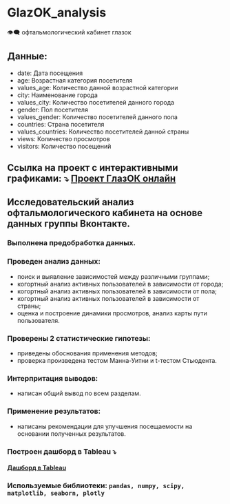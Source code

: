 # GlazOK_analysis
:eye_speech_bubble: офтальмологический кабинет глазок
## Данные:
- date: Дата посещения
- age: Возрастная категория посетителя
- values_age: Количество данной возрастной категории
- city: Наименование города
- values_city: Количество посетителей данного города
- gender: Пол посетителя
- values_gender: Количество посетителей данного пола
- countries: Страна посетителя
- values_countries: Количество посетителей данной страны
- views: Количество просмотров
- visitors: Количество посещений
## Ссылка на проект с интерактивными графиками: :arrow_heading_down: <a href = "https://nbviewer.org/gist/DullSystem/07c0ce490fb7b0b8ddaf63b558a3d680">Проект ГлазОК онлайн <a/>
## Исследовательский анализ офтальмологического кабинета на основе данных группы Вконтакте.
### Выполнена предобработка данных.
### Проведен анализ данных:
- поиск и выявление зависимостей между различными группами;
- когортный анализ активных пользователей в зависимости от города;
- когортный анализ активных пользователей в зависимости от пола;
- когортный анализ активных пользователей в зависимости от страны;
- оценка и построение динамики просмотров, анализ карты пути пользователя.
### Проверены 2 статистические гипотезы:
- приведены обоснования применения методов;
- проверка произведена тестом Манна-Уитни и t-тестом Стьюдента.
### Интерпритация выводов:
- написан общий вывод по всем разделам.
### Применение результатов:
- написаны рекомендации для улучшения посещаемости на основании полученных результатов.
### Построен дашборд в Tableau :arrow_heading_down:
#### <a href = "https://public.tableau.com/app/profile/sergey.krasnoperov/viz/Book1_17279915361250/sheet4?publish=yes">Дашборд в Tableau</a>
### Используемые библиотеки: `pandas, numpy, scipy, matplotlib, seaborn, plotly`
